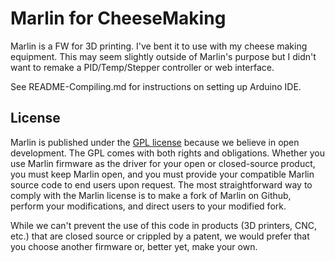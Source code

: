 # Marlin for CheeseMaking
Marlin is a FW for 3D printing. I've bent it to use with my cheese making equipment. This may seem slightly outside of Marlin's purpose but I didn't want to remake a PID/Temp/Stepper controller or web interface.

See README-Compiling.md for instructions on setting up Arduino IDE.

## License

Marlin is published under the [GPL license](https://github.com/COPYING.md) because we believe in open development. The GPL comes with both rights and obligations. Whether you use Marlin firmware as the driver for your open or closed-source product, you must keep Marlin open, and you must provide your compatible Marlin source code to end users upon request. The most straightforward way to comply with the Marlin license is to make a fork of Marlin on Github, perform your modifications, and direct users to your modified fork.

While we can't prevent the use of this code in products (3D printers, CNC, etc.) that are closed source or crippled by a patent, we would prefer that you choose another firmware or, better yet, make your own.
